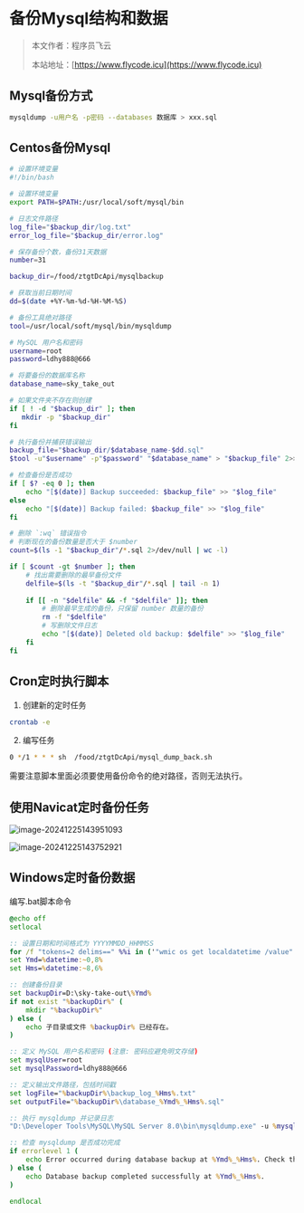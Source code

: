 # 备份Mysql结构和数据
> 本文作者：程序员飞云
>
> 本站地址：[https://www.flycode.icu](https://www.flycode.icu)

## Mysql备份方式

```bash
mysqldump -u用户名 -p密码 --databases 数据库 > xxx.sql
```

[](https://www.cnblogs.com/nancyzhu/p/8511389.html)

## Centos备份Mysql

```bash
# 设置环境变量
#!/bin/bash

# 设置环境变量
export PATH=$PATH:/usr/local/soft/mysql/bin

# 日志文件路径
log_file="$backup_dir/log.txt"
error_log_file="$backup_dir/error.log"

# 保存备份个数，备份31天数据
number=31

backup_dir=/food/ztgtDcApi/mysqlbackup

# 获取当前日期时间
dd=$(date +%Y-%m-%d-%H-%M-%S)

# 备份工具绝对路径
tool=/usr/local/soft/mysql/bin/mysqldump

# MySQL 用户名和密码
username=root
password=ldhy888@666

# 将要备份的数据库名称
database_name=sky_take_out

# 如果文件夹不存在则创建
if [ ! -d "$backup_dir" ]; then
   mkdir -p "$backup_dir"
fi

# 执行备份并捕获错误输出
backup_file="$backup_dir/$database_name-$dd.sql"
$tool -u"$username" -p"$password" "$database_name" > "$backup_file" 2>> "$error_log_file"

# 检查备份是否成功
if [ $? -eq 0 ]; then
    echo "[$(date)] Backup succeeded: $backup_file" >> "$log_file"
else
    echo "[$(date)] Backup failed: $backup_file" >> "$log_file"
fi

# 删除 `:wq` 错误指令
# 判断现在的备份数量是否大于 $number
count=$(ls -1 "$backup_dir"/*.sql 2>/dev/null | wc -l)

if [ $count -gt $number ]; then
    # 找出需要删除的最早备份文件
    delfile=$(ls -t "$backup_dir"/*.sql | tail -n 1)
    
    if [[ -n "$delfile" && -f "$delfile" ]]; then
        # 删除最早生成的备份，只保留 number 数量的备份
        rm -f "$delfile"
        # 写删除文件日志
        echo "[$(date)] Deleted old backup: $delfile" >> "$log_file"
    fi
fi
```

## Cron定时执行脚本
1. 创建新的定时任务
```bash
crontab -e 
```
2. 编写任务
```bash
0 */1 * * * sh  /food/ztgtDcApi/mysql_dump_back.sh
```
需要注意脚本里面必须要使用备份命令的绝对路径，否则无法执行。

## 使用Navicat定时备份任务

![image-20241225143951093](https://flycodeu-1314556962.cos.ap-nanjing.myqcloud.com//codeCenterImg/image-20241225143951093.png)

![image-20241225143752921](https://flycodeu-1314556962.cos.ap-nanjing.myqcloud.com//codeCenterImg/image-20241225143752921.png)


## Windows定时备份数据

编写.bat脚本命令

```bat
@echo off
setlocal

:: 设置日期和时间格式为 YYYYMMDD_HHMMSS
for /f "tokens=2 delims==" %%i in ('"wmic os get localdatetime /value"') do set datetime=%%i
set Ymd=%datetime:~0,8%
set Hms=%datetime:~8,6%

:: 创建备份目录
set backupDir=D:\sky-take-out\%Ymd%
if not exist "%backupDir%" (
    mkdir "%backupDir%"
) else (
    echo 子目录或文件 %backupDir% 已经存在。
)

:: 定义 MySQL 用户名和密码 (注意: 密码应避免明文存储)
set mysqlUser=root
set mysqlPassword=ldhy888@666

:: 定义输出文件路径，包括时间戳
set logFile="%backupDir%\backup_log_%Hms%.txt"
set outputFile="%backupDir%\database_%Ymd%_%Hms%.sql"

:: 执行 mysqldump 并记录日志
"D:\Developer Tools\MySQL\MySQL Server 8.0\bin\mysqldump.exe" -u %mysqlUser% -p%mysqlPassword% -h 47.100.167.169 sky_take_out > "%outputFile%" 2>> "%logFile%"

:: 检查 mysqldump 是否成功完成
if errorlevel 1 (
    echo Error occurred during database backup at %Ymd%_%Hms%. Check the log file for details.
) else (
    echo Database backup completed successfully at %Ymd%_%Hms%.
)

endlocal
```

